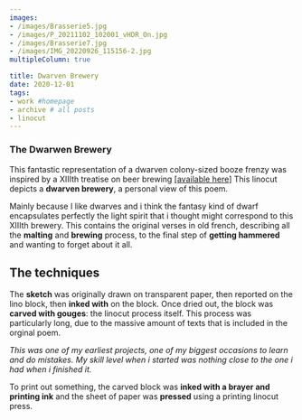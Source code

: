 ```yaml
---
images:
- /images/Brasserie5.jpg
- /images/P_20211102_102001_vHDR_On.jpg
- /images/Brasserie7.jpg
- /images/IMG_20220926_115156-2.jpg
multipleColumn: true

title: Dwarven Brewery
date: 2020-12-01
tags:
- work #homepage
- archive # all posts
- linocut
---
```


### The Dwarwen Brewery

This fantastic representation of a dwarven colony-sized booze frenzy was inspired by a XIIIth treatise on beer brewing [[available here]](https://www.google.com/url?sa=t&rct=j&q=&esrc=s&source=web&cd=&ved=2ahUKEwjb5ZeT3bb9AhWug_0HHenwAIAQFnoECA8QAQ&url=https%3A%2F%2Fbibliotekanauki.pl%2Farticles%2F699914.pdf&usg=AOvVaw1sWkAEvvD5ZbzspOrWOXcN) This linocut depicts a **dwarven brewery**, a personal view of this poem. 

Mainly because I like dwarves and i think the fantasy kind of dwarf encapsulates perfectly the light spirit that i thought might correspond to this XIIIth brewery. This contains the original verses in old french, describing all the **malting** and **brewing** process, to the final step of **getting hammered** and wanting to forget about it all.

## The techniques 

The **sketch** was originally drawn on transparent paper, then reported on the lino block, then **inked with** on the block. Once dried out, the block was **carved with gouges**: the linocut process itself. This process was particularly long, due to the massive amount of texts that is included in the orginal poem. 

*This was one of my earliest projects, one of my biggest occasions to learn and do mistakes. My skill level when i started was nothing close to the one i had when i finished it.*

To print out something, the carved block was **inked with a brayer and printing ink** and the sheet of paper was **pressed** using a printing linocut press.